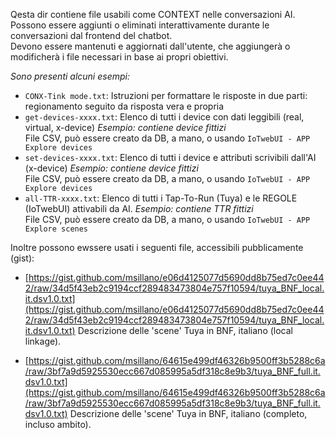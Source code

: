 Qesta dir contiene file usabili come CONTEXT nelle conversazioni AI. Possono essere aggiunti o eliminati interattivamente durante le conversazioni dal frontend del chatbot.<br>
Devono essere mantenuti e aggiornati dall'utente, che aggiungerà o modificherà i file necessari in base ai propri obiettivi.

_Sono presenti alcuni esempi:_

- `CONX-Tink mode.txt`: Istruzioni per formattare le risposte in due parti: regionamento seguito da risposta vera e propria
- `get-devices-xxxx.txt`: Elenco di tutti i device con dati leggibili (real, virtual, x-device) _Esempio: contiene device fittizi_<br>
    File CSV, può essere creato da DB, a mano, o usando `IoTwebUI - APP Explore devices`
- `set-devices-xxxx.txt`: Elenco di tutti i device e attributi scrivibili dall'AI (x-device) _Esempio: contiene device fittizi_<br>
    File CSV, può essere creato da DB, a mano, o usando `IoTwebUI - APP Explore devices`
- `all-TTR-xxxx.txt`: Elenco di tutti i Tap-To-Run (Tuya) e le REGOLE (IoTwebUI) attivabili da AI. _Esempio: contiene TTR fittizi_ <br> 
    File CSV, può essere creato da DB, a mano, o usando `IoTwebUI - APP Explore scenes`

Inoltre possono ewssere usati i seguenti file, accessibili pubblicamente (gist):

* [https://gist.github.com/msillano/e06d4125077d5690dd8b75ed7c0ee442/raw/34d5f43eb2c9194ccf289483473804e757f10594/tuya_BNF_local.it.dsv1.0.txt](https://gist.github.com/msillano/e06d4125077d5690dd8b75ed7c0ee442/raw/34d5f43eb2c9194ccf289483473804e757f10594/tuya_BNF_local.it.dsv1.0.txt)  Descrizione delle 'scene' Tuya in BNF, italiano (local linkage).

* [https://gist.github.com/msillano/64615e499df46326b9500ff3b5288c6a/raw/3bf7a9d5925530ecc667d085995a5df318c8e9b3/tuya_BNF_full.it.dsv1.0.txt](https://gist.github.com/msillano/64615e499df46326b9500ff3b5288c6a/raw/3bf7a9d5925530ecc667d085995a5df318c8e9b3/tuya_BNF_full.it.dsv1.0.txt)   Descrizione delle 'scene' Tuya in BNF, italiano (completo, incluso ambito).

